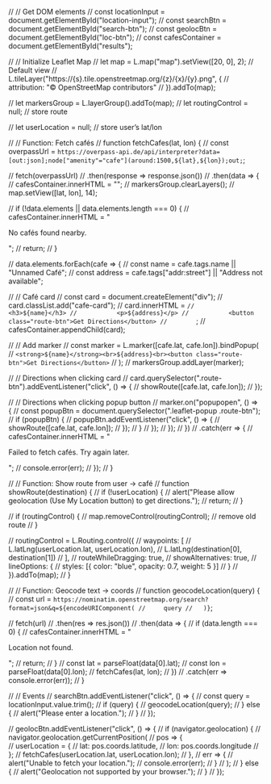 // // Get DOM elements
// const locationInput = document.getElementById("location-input");
// const searchBtn = document.getElementById("search-btn");
// const geolocBtn = document.getElementById("loc-btn");
// const cafesContainer = document.getElementById("results");

// // Initialize Leaflet Map
// let map = L.map("map").setView([20, 0], 2); // Default view
// L.tileLayer("https://{s}.tile.openstreetmap.org/{z}/{x}/{y}.png", {
//   attribution: "© OpenStreetMap contributors"
// }).addTo(map);

// let markersGroup = L.layerGroup().addTo(map); 
// let routingControl = null; // store route

// let userLocation = null; // store user’s lat/lon

// // Function: Fetch cafés
// function fetchCafes(lat, lon) {
//   const overpassUrl = `https://overpass-api.de/api/interpreter?data=[out:json];node["amenity"="cafe"](around:1500,${lat},${lon});out;`;

//   fetch(overpassUrl)
//     .then(response => response.json())
//     .then(data => {
//       cafesContainer.innerHTML = "";
//       markersGroup.clearLayers();
//       map.setView([lat, lon], 14);

//       if (!data.elements || data.elements.length === 0) {
//         cafesContainer.innerHTML = "<p>No cafés found nearby.</p>";
//         return;
//       }

//       data.elements.forEach(cafe => {
//         const name = cafe.tags.name || "Unnamed Café";
//         const address = cafe.tags["addr:street"] || "Address not available";

//         // Café card
//         const card = document.createElement("div");
//         card.classList.add("cafe-card");
//         card.innerHTML = `
//           <h3>${name}</h3>
//           <p>${address}</p>
//           <button class="route-btn">Get Directions</button>
//         `;
//         cafesContainer.appendChild(card);

//         // Add marker
//         const marker = L.marker([cafe.lat, cafe.lon]).bindPopup(
//           `<strong>${name}</strong><br>${address}<br><button class="route-btn">Get Directions</button>`
//         );
//         markersGroup.addLayer(marker);

//         // Directions when clicking card
//         card.querySelector(".route-btn").addEventListener("click", () => {
//           showRoute([cafe.lat, cafe.lon]);
//         });

//         // Directions when clicking popup button
//         marker.on("popupopen", () => {
//           const popupBtn = document.querySelector(".leaflet-popup .route-btn");
//           if (popupBtn) {
//             popupBtn.addEventListener("click", () => {
//               showRoute([cafe.lat, cafe.lon]);
//             });
//           }
//         });
//       });
//     })
//     .catch(err => {
//       cafesContainer.innerHTML = "<p>Failed to fetch cafés. Try again later.</p>";
//       console.error(err);
//     });
// }

// // Function: Show route from user → café
// function showRoute(destination) {
//   if (!userLocation) {
//     alert("Please allow geolocation (Use My Location button) to get directions.");
//     return;
//   }

//   if (routingControl) {
//     map.removeControl(routingControl); // remove old route
//   }

//   routingControl = L.Routing.control({
//     waypoints: [
//       L.latLng(userLocation.lat, userLocation.lon),
//       L.latLng(destination[0], destination[1])
//     ],
//     routeWhileDragging: true,
//     showAlternatives: true,
//     lineOptions: {
//       styles: [{ color: "blue", opacity: 0.7, weight: 5 }]
//     }
//   }).addTo(map);
// }

// // Function: Geocode text → coords
// function geocodeLocation(query) {
//   const url = `https://nominatim.openstreetmap.org/search?format=json&q=${encodeURIComponent(
//     query
//   )}`;

//   fetch(url)
//     .then(res => res.json())
//     .then(data => {
//       if (data.length === 0) {
//         cafesContainer.innerHTML = "<p>Location not found.</p>";
//         return;
//       }
//       const lat = parseFloat(data[0].lat);
//       const lon = parseFloat(data[0].lon);
//       fetchCafes(lat, lon);
//     })
//     .catch(err => console.error(err));
// }

// // Events
// searchBtn.addEventListener("click", () => {
//   const query = locationInput.value.trim();
//   if (query) {
//     geocodeLocation(query);
//   } else {
//     alert("Please enter a location.");
//   }
// });

// geolocBtn.addEventListener("click", () => {
//   if (navigator.geolocation) {
//     navigator.geolocation.getCurrentPosition(
//       pos => {  
//         userLocation = {
//           lat: pos.coords.latitude,
//           lon: pos.coords.longitude
//         };
//         fetchCafes(userLocation.lat, userLocation.lon);
//       },
//       err => {
//         alert("Unable to fetch your location.");
//         console.error(err);
//       }
//     );
//   } else {
//     alert("Geolocation not supported by your browser.");
//   }
// });
